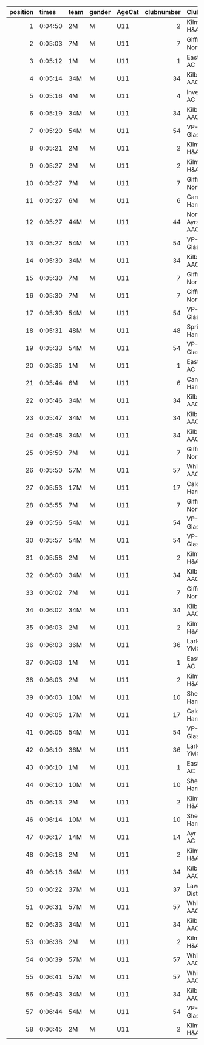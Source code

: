 |   position | times   | team   | gender   | AgeCat   |   clubnumber | Club name            | Website                               |   finishPosition |
|-----------:|:--------|:-------|:---------|:---------|-------------:|:---------------------|:--------------------------------------|-----------------:|
|          1 | 0:04:50 | 2M     | M        | U11      |            2 | Kilmarnock H&AC      | http://www.kilmarnockharriers.com/    |                1 |
|          2 | 0:05:03 | 7M     | M        | U11      |            7 | Giffnock North AC    | https://www.giffnocknorth.co.uk/      |                2 |
|          3 | 0:05:12 | 1M     | M        | U11      |            1 | East Kilbride AC     | http://www.ekac.org.uk/               |                3 |
|          4 | 0:05:14 | 34M    | M        | U11      |           34 | Kilbarchan AAC       | https://kilbarchanaac.org.uk/         |                4 |
|          5 | 0:05:16 | 4M     | M        | U11      |            4 | Inverclyde AC        | https://www.inverclydeac.org/         |                5 |
|          6 | 0:05:19 | 34M    | M        | U11      |           34 | Kilbarchan AAC       | https://kilbarchanaac.org.uk/         |                6 |
|          7 | 0:05:20 | 54M    | M        | U11      |           54 | VP-Glasgow           | https://www.vp-glasgow.com            |                7 |
|          8 | 0:05:21 | 2M     | M        | U11      |            2 | Kilmarnock H&AC      | http://www.kilmarnockharriers.com/    |                8 |
|          9 | 0:05:27 | 2M     | M        | U11      |            2 | Kilmarnock H&AC      | http://www.kilmarnockharriers.com/    |                9 |
|         10 | 0:05:27 | 7M     | M        | U11      |            7 | Giffnock North AC    | https://www.giffnocknorth.co.uk/      |               10 |
|         11 | 0:05:27 | 6M     | M        | U11      |            6 | Cambuslang Harriers  | https://cambuslangharriers.org/       |               11 |
|         12 | 0:05:27 | 44M    | M        | U11      |           44 | North Ayrshire AAC   | https://naathletics.co.uk/            |               12 |
|         13 | 0:05:27 | 54M    | M        | U11      |           54 | VP-Glasgow           | https://www.vp-glasgow.com            |               13 |
|         14 | 0:05:30 | 34M    | M        | U11      |           34 | Kilbarchan AAC       | https://kilbarchanaac.org.uk/         |               14 |
|         15 | 0:05:30 | 7M     | M        | U11      |            7 | Giffnock North AC    | https://www.giffnocknorth.co.uk/      |               15 |
|         16 | 0:05:30 | 7M     | M        | U11      |            7 | Giffnock North AC    | https://www.giffnocknorth.co.uk/      |               16 |
|         17 | 0:05:30 | 54M    | M        | U11      |           54 | VP-Glasgow           | https://www.vp-glasgow.com            |               17 |
|         18 | 0:05:31 | 48M    | M        | U11      |           48 | Springburn Harriers  | https://www.springburnharriers.co.uk/ |               18 |
|         19 | 0:05:33 | 54M    | M        | U11      |           54 | VP-Glasgow           | https://www.vp-glasgow.com            |               19 |
|         20 | 0:05:35 | 1M     | M        | U11      |            1 | East Kilbride AC     | http://www.ekac.org.uk/               |               20 |
|         21 | 0:05:44 | 6M     | M        | U11      |            6 | Cambuslang Harriers  | https://cambuslangharriers.org/       |               21 |
|         22 | 0:05:46 | 34M    | M        | U11      |           34 | Kilbarchan AAC       | https://kilbarchanaac.org.uk/         |               22 |
|         23 | 0:05:47 | 34M    | M        | U11      |           34 | Kilbarchan AAC       | https://kilbarchanaac.org.uk/         |               23 |
|         24 | 0:05:48 | 34M    | M        | U11      |           34 | Kilbarchan AAC       | https://kilbarchanaac.org.uk/         |               24 |
|         25 | 0:05:50 | 7M     | M        | U11      |            7 | Giffnock North AC    | https://www.giffnocknorth.co.uk/      |               25 |
|         26 | 0:05:50 | 57M    | M        | U11      |           57 | Whitemoss AAC        | https://whitemossaac.co.uk/           |               26 |
|         27 | 0:05:53 | 17M    | M        | U11      |           17 | Calderglen Harriers  | http://www.calderglenharriers.org.uk/ |               27 |
|         28 | 0:05:55 | 7M     | M        | U11      |            7 | Giffnock North AC    | https://www.giffnocknorth.co.uk/      |               28 |
|         29 | 0:05:56 | 54M    | M        | U11      |           54 | VP-Glasgow           | https://www.vp-glasgow.com            |               29 |
|         30 | 0:05:57 | 54M    | M        | U11      |           54 | VP-Glasgow           | https://www.vp-glasgow.com            |               30 |
|         31 | 0:05:58 | 2M     | M        | U11      |            2 | Kilmarnock H&AC      | http://www.kilmarnockharriers.com/    |               31 |
|         32 | 0:06:00 | 34M    | M        | U11      |           34 | Kilbarchan AAC       | https://kilbarchanaac.org.uk/         |               32 |
|         33 | 0:06:02 | 7M     | M        | U11      |            7 | Giffnock North AC    | https://www.giffnocknorth.co.uk/      |               33 |
|         34 | 0:06:02 | 34M    | M        | U11      |           34 | Kilbarchan AAC       | https://kilbarchanaac.org.uk/         |               34 |
|         35 | 0:06:03 | 2M     | M        | U11      |            2 | Kilmarnock H&AC      | http://www.kilmarnockharriers.com/    |               35 |
|         36 | 0:06:03 | 36M    | M        | U11      |           36 | Larkhall YMCA        | https://www.larkhallymcaharriers.org  |               36 |
|         37 | 0:06:03 | 1M     | M        | U11      |            1 | East Kilbride AC     | http://www.ekac.org.uk/               |               37 |
|         38 | 0:06:03 | 2M     | M        | U11      |            2 | Kilmarnock H&AC      | http://www.kilmarnockharriers.com/    |               38 |
|         39 | 0:06:03 | 10M    | M        | U11      |           10 | Shettleston Harriers | http://shettlestonharriers.org.uk/    |               39 |
|         40 | 0:06:05 | 17M    | M        | U11      |           17 | Calderglen Harriers  | http://www.calderglenharriers.org.uk/ |               40 |
|         41 | 0:06:05 | 54M    | M        | U11      |           54 | VP-Glasgow           | https://www.vp-glasgow.com            |               41 |
|         42 | 0:06:10 | 36M    | M        | U11      |           36 | Larkhall YMCA        | https://www.larkhallymcaharriers.org  |               42 |
|         43 | 0:06:10 | 1M     | M        | U11      |            1 | East Kilbride AC     | http://www.ekac.org.uk/               |               43 |
|         44 | 0:06:10 | 10M    | M        | U11      |           10 | Shettleston Harriers | http://shettlestonharriers.org.uk/    |               44 |
|         45 | 0:06:13 | 2M     | M        | U11      |            2 | Kilmarnock H&AC      | http://www.kilmarnockharriers.com/    |               45 |
|         46 | 0:06:14 | 10M    | M        | U11      |           10 | Shettleston Harriers | http://shettlestonharriers.org.uk/    |               46 |
|         47 | 0:06:17 | 14M    | M        | U11      |           14 | Ayr Seaforth AC      | https://www.ayrseaforth.co.uk/        |               47 |
|         48 | 0:06:18 | 2M     | M        | U11      |            2 | Kilmarnock H&AC      | http://www.kilmarnockharriers.com/    |               48 |
|         49 | 0:06:18 | 34M    | M        | U11      |           34 | Kilbarchan AAC       | https://kilbarchanaac.org.uk/         |               49 |
|         50 | 0:06:22 | 37M    | M        | U11      |           37 | Law & District AAC   | http://www.lawaac.co.uk/              |               50 |
|         51 | 0:06:31 | 57M    | M        | U11      |           57 | Whitemoss AAC        | https://whitemossaac.co.uk/           |               51 |
|         52 | 0:06:33 | 34M    | M        | U11      |           34 | Kilbarchan AAC       | https://kilbarchanaac.org.uk/         |               52 |
|         53 | 0:06:38 | 2M     | M        | U11      |            2 | Kilmarnock H&AC      | http://www.kilmarnockharriers.com/    |               53 |
|         54 | 0:06:39 | 57M    | M        | U11      |           57 | Whitemoss AAC        | https://whitemossaac.co.uk/           |               54 |
|         55 | 0:06:41 | 57M    | M        | U11      |           57 | Whitemoss AAC        | https://whitemossaac.co.uk/           |               55 |
|         56 | 0:06:43 | 34M    | M        | U11      |           34 | Kilbarchan AAC       | https://kilbarchanaac.org.uk/         |               56 |
|         57 | 0:06:44 | 54M    | M        | U11      |           54 | VP-Glasgow           | https://www.vp-glasgow.com            |               57 |
|         58 | 0:06:45 | 2M     | M        | U11      |            2 | Kilmarnock H&AC      | http://www.kilmarnockharriers.com/    |               58 |